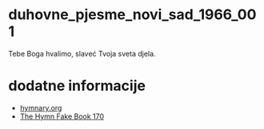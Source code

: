 # duhovne_pjesme_novi_sad_1966_001
Tebe Boga hvalimo, slaveć Tvoja sveta djela.

# dodatne informacije
- [hymnary.org](https://hymnary.org/hymn/PsH/504)
- [The Hymn Fake Book 170](http://massifjazz.com/tunes/books/Gospel_Book_Hal_Leonard.pdf#page=173)
